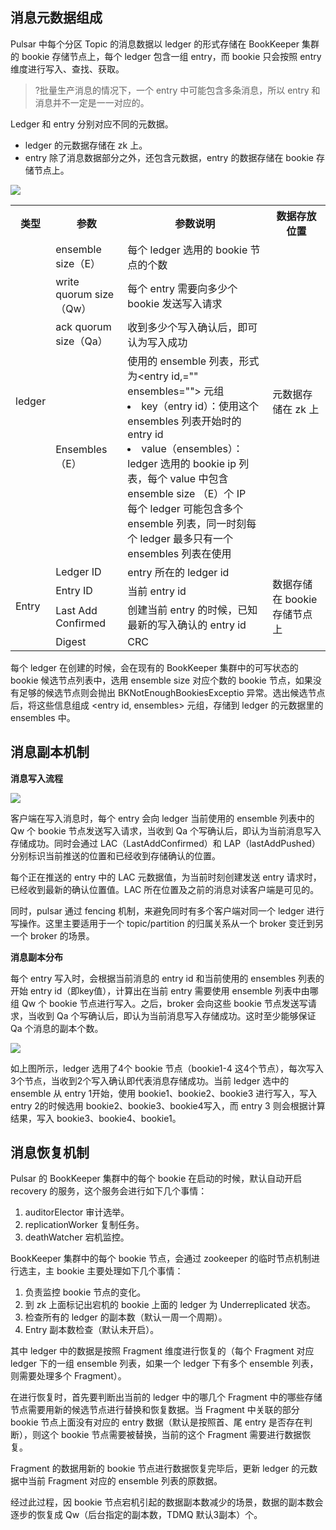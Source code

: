 ## 消息元数据组成

Pulsar 中每个分区 Topic 的消息数据以 ledger 的形式存储在 BookKeeper 集群的 bookie 存储节点上，每个 ledger 包含一组 entry，而 bookie 只会按照 entry 维度进行写入、查找、获取。

>?批量生产消息的情况下，一个 entry 中可能包含多条消息，所以 entry 和消息并不一定是一一对应的。

Ledger 和 entry 分别对应不同的元数据。

- ledger 的元数据存储在 zk 上。
- entry 除了消息数据部分之外，还包含元数据，entry 的数据存储在 bookie 存储节点上。

![](https://main.qcloudimg.com/raw/fee2f4130655c879d9cf47d084e76d8e.png)

<table>
<tr>
<th>类型</th>
<th>参数</th>
<th>参数说明</th>
<th>数据存放位置</th>
</tr>
<tr>
<td rowspan="4">ledger</td>
<td>ensemble size（E）</td>
<td>每个 ledger 选用的 bookie 节点的个数</td>
<td rowspan="4">元数据存储在 zk 上</td>
</tr>
<tr>
<td>write quorum size（Qw）</td>
<td>每个 entry 需要向多少个 bookie 发送写入请求</td>
</tr>
<tr>
<td>ack quorum size（Qa）</td>
<td>收到多少个写入确认后，即可认为写入成功</td>
</tr>
<tr>
<td>Ensembles（E）</td>
<td>使用的 ensemble 列表，形式为&lt;entry id,="" ensembles=""&gt; 元组 <li>key（entry id）：使用这个 ensembles 列表开始时的 entry id</li><li>value（ensembles）：ledger 选用的 bookie ip 列表，每个 value 中包含 ensemble size （E）个 IP</li>每个 ledger 可能包含多个 ensemble 列表，同一时刻每个 ledger 最多只有一个 ensembles 列表在使用</td>
</tr>
<tr>
<td rowspan="4">Entry</td>
<td>Ledger ID</td>
<td>entry 所在的 ledger id</td>
<td rowspan="4">数据存储在 bookie 存储节点上</td>
</tr>
<tr>
<td>Entry ID</td>
<td>当前 entry id</td>
</tr>
<tr>
<td>Last Add Confirmed</td>
<td>创建当前 entry 的时候，已知最新的写入确认的 entry id</td>
</tr>
<tr>
<td>Digest</td>
<td>CRC</td>
</tr>
</table>


每个 ledger 在创建的时候，会在现有的 BookKeeper 集群中的可写状态的 bookie 候选节点列表中，选用 ensemble size 对应个数的 bookie 节点，如果没有足够的候选节点则会抛出 BKNotEnoughBookiesExceptio 异常。选出候选节点后，将这些信息组成 &lt;entry id, ensembles&gt; 元组，存储到 ledger 的元数据里的 ensembles 中。

## 消息副本机制

**消息写入流程**

![](https://main.qcloudimg.com/raw/d656e1820506959959b6902b283d34dc.png)

客户端在写入消息时，每个 entry 会向 ledger 当前使用的 ensemble 列表中的 Qw 个 bookie 节点发送写入请求，当收到 Qa 个写确认后，即认为当前消息写入存储成功。同时会通过 LAC（LastAddConfirmed）和 LAP（lastAddPushed）分别标识当前推送的位置和已经收到存储确认的位置。

每个正在推送的 entry 中的 LAC 元数据值，为当前时刻创建发送 entry 请求时，已经收到最新的确认位置值。LAC 所在位置及之前的消息对读客户端是可见的。

同时，pulsar 通过 fencing 机制，来避免同时有多个客户端对同一个 ledger 进行写操作。这里主要适用于一个 topic/partition 的归属关系从一个 broker 变迁到另一个 broker 的场景。

**消息副本分布**

每个 entry 写入时，会根据当前消息的 entry id 和当前使用的 ensembles 列表的开始 entry id（即key值），计算出在当前 entry 需要使用 ensemble 列表中由哪组 Qw 个 bookie 节点进行写入。之后，broker 会向这些 bookie 节点发送写请求，当收到 Qa 个写确认后，即认为当前消息写入存储成功。这时至少能够保证 Qa 个消息的副本个数。

![](https://main.qcloudimg.com/raw/0fe7cafe153a9042051a712f0437fc26.png)

如上图所示，ledger 选用了4个 bookie 节点（bookie1-4 这4个节点），每次写入3个节点，当收到2个写入确认即代表消息存储成功。当前 ledger 选中的 ensemble 从 entry 1开始，使用 bookie1、bookie2、bookie3 进行写入，写入 entry 2的时候选用 bookie2、bookie3、bookie4写入，而 entry 3 则会根据计算结果，写入 bookie3、bookie4、bookie1。



## 消息恢复机制

Pulsar 的 BookKeeper 集群中的每个 bookie 在启动的时候，默认自动开启 recovery 的服务，这个服务会进行如下几个事情：

1. auditorElector 审计选举。
2. replicationWorker 复制任务。
3. deathWatcher 宕机监控。

BookKeeper 集群中的每个 bookie 节点，会通过 zookeeper 的临时节点机制进行选主，主 bookie 主要处理如下几个事情：

1. 负责监控 bookie 节点的变化。
2. 到 zk 上面标记出宕机的 bookie 上面的 ledger 为 Underreplicated 状态。
3. 检查所有的 ledger 的副本数（默认一周一个周期）。
4. Entry 副本数检查（默认未开启）。

其中 ledger 中的数据是按照 Fragment 维度进行恢复的（每个 Fragment 对应 ledger 下的一组 ensemble 列表，如果一个 ledger 下有多个 ensemble 列表，则需要处理多个 Fragment）。

在进行恢复时，首先要判断出当前的 ledger 中的哪几个 Fragment 中的哪些存储节点需要用新的候选节点进行替换和恢复数据。当 Fragment 中关联的部分 bookie 节点上面没有对应的 entry 数据（默认是按照首、尾 entry 是否存在判断），则这个 bookie 节点需要被替换，当前的这个 Fragment 需要进行数据恢复。

Fragment 的数据用新的 bookie 节点进行数据恢复完毕后，更新 ledger 的元数据中当前 Fragment 对应的 ensemble 列表的原数据。

经过此过程，因 bookie 节点宕机引起的数据副本数减少的场景，数据的副本数会逐步的恢复成 Qw（后台指定的副本数，TDMQ 默认3副本）个。

